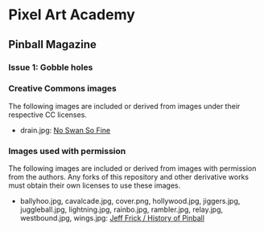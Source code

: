 # Pixel Art Academy

## Pinball Magazine

### Issue 1: Gobble holes

### Creative Commons images

The following images are included or derived from images under their respective CC licenses.

- drain.jpg: [No Swan So Fine](https://commons.wikimedia.org/wiki/File:James_Bond_pin_ball_machine,_Tilt,_City_Arcade_Birmingham,_February_2023.jpg)

### Images used with permission

The following images are included or derived from images with permission from the authors.
Any forks of this repository and other derivative works must obtain their own licenses to use these images.

- ballyhoo.jpg, cavalcade.jpg, cover.png, hollywood.jpg, jiggers.jpg, juggleball.jpg, lightning.jpg, rainbo.jpg, rambler.jpg, relay.jpg, westbound.jpg, wings.jpg: [Jeff Frick / History of Pinball](http://www.historyofpinball.org)
